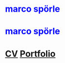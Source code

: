 <head>
    
<h1 style="color:blue;">marco spörle</> <h1/>
    
</head>

<h1 style="color:blue;">marco spörle</> <h1/>

<body>

<a href="https://raw.githubusercontent.com/mspoerle/mspoerle.github.io/main/hanging.pdf" target="_blank" class="button">CV</a> 
<a href="https://raw.githubusercontent.com/mspoerle/mspoerle.github.io/main/hanging.pdf" target="_blank" class="button">Portfolio</a> 

<body/>
    
    
